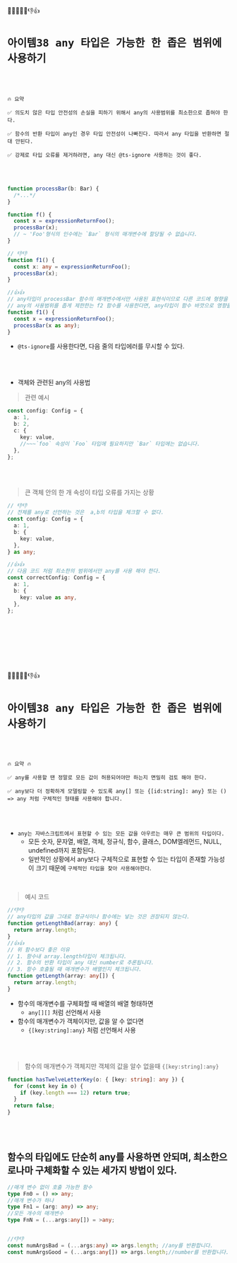 🎯💡🔥📌✅👎👍

# `아이템38 any 타입은 가능한 한 좁은 범위에 사용하기`

<br />
<br />

```
🔥 요약

✅ 의도치 않은 타입 안전성의 손실을 피하기 위해서 any의 사용범위를 최소한으로 좁혀야 한다.

✅ 함수의 반환 타입이 any인 경우 타입 안전성이 나빠진다. 따라서 any 타입을 반환하면 절대 안된다.

✅ 강제로 타입 오류를 제거하려면, any 대신 @ts-ignore 사용하는 것이 좋다.
```

<br />
<br />

```ts
function processBar(b: Bar) {
  /*...*/
}

function f() {
  const x = expressionReturnFoo();
  processBar(x);
  // ~ 'Foo'형식의 인수에는 `Bar` 형식의 매개변수에 할당될 수 없습니다.
}

// 👎👎
function f1() {
  const x: any = expressionReturnFoo();
  processBar(x);
}

//👍👍
// any타입이 processBar 함수의 매개변수에서만 사용된 표현식이므로 다른 코드에 형향을 미치지 않기 때문이다.
// any의 사용범위를 좁게 제한한는 f2 함수를 사용한다면, any타입이 함수 바깟으로 영향을 미치지 않는다.
function f1() {
  const x = expressionReturnFoo();
  processBar(x as any);
}
```

- `@ts-ignore`를 사용한다면, 다음 줄의 타입에러를 무시할 수 있다.

<br />
<br />

- 객체와 관련된 any의 사용법

> 관련 예시

```ts
const config: Config = {
  a: 1,
  b: 2,
  c: {
    key: value,
    //~~~`foo` 속성이 `Foo` 타입에 필요하지만 `Bar` 타입에는 없습니다.
  },
};
```

<br />
<br />

> 큰 객체 안의 한 개 속성이 타입 오류를 가지는 상황

```ts
// 👎👎
// 전체를 any로 선언하는 것은  a,b의 타입을 체크할 수 없다.
const config: Config = {
  a: 1,
  b: {
    key: value,
  },
} as any;

//👍👍
// 다음 코드 처럼 최소한의 범위에서만 any를 사용 해야 한다.
const correctConfig: Config = {
  a: 1,
  b: {
    key: value as any,
  },
};
```

<br />
<br />
<br />
<br />
<br />
<br />

🎯💡🔥📌✅👎👍

# `아이템38 any 타입은 가능한 한 좁은 범위에 사용하기`

<br />
<br />

```
🔥 요약 🔥

✅ any를 사용할 땐 정말로 모든 값이 허용되어야만 하는지 면밀히 검토 해야 한다.

✅ any보다 더 정확하게 모델링할 수 있도록 any[] 또는 {[id:string]: any} 또는 () => any 처럼 구체적인 형태를 사용해야 합니다.
```

<br />
<br />

- `any는 자바스크립트에서 표현할 수 있는 모든 값을 아우르는 매우 큰 범위의 타입이다.`
  - 모든 숫자, 문자열, 배열, 객체, 정규식, 함수, 클래스, DOM엘레먼드, NULL, undefined까지 포함된다.
  - 일반적인 상황에서 any보다 구체적으로 표현할 수 있는 타입이 존재할 가능성이 크기 때문에 `구체적인 타입을 찾아 사용해야한다`.

<br />

> 예시 코드

```ts
//👎👎
// any타입의 값을 그대로 정규식이나 함수에는 넣는 것은 권장되지 않는다.
function getLengthBad(array: any) {
  return array.length;
}
//👍👍
// 위 함수보다 좋은 이유
// 1. 함수내 array.length타입이 체크됩니다.
// 2. 함수의 반환 타입이 any 대신 number로 추론됩니다.
// 3. 함수 호출될 때 매개변수가 배열인지 체크됩니다.
function getLength(array: any[]) {
  return array.length;
}
```

- 함수의 매개변수를 구체화할 때 배열의 배열 형태하면
  - `any[][]` 처럼 선언해서 사용
- 함수의 매개변수가 객체이지만, 값을 알 수 없다면
  - `{[key:string]:any}` 처럼 선언해서 사용

<br />
<br />

> 함수의 매개변수가 객체지만 객체의 값을 알수 없을때 `{[key:string]:any}`

```ts
function hasTwelveLetterKey(o: { [key: string]: any }) {
  for (const key in o) {
    if (key.length === 12) return true;
  }
  return false;
}
```

<br />
<br />

## 함수의 타입에도 단순히 any를 사용하면 안되며, 최소한으로나마 구체화할 수 있는 세가지 방법이 있다.

```ts
//매개 변수 없이 호출 가능한 함수
type Fn0 = () => any;
//매개 변수가 하나
type Fn1 = (arg: any) => any;
//모든 개수의 매개변수
type FnN = (...args:any[]) = >any;


//👎👎
const numArgsBad = (...args:any) => args.length; //any를 반환합니다.
const numArgsGood = (...args:any[]) => args.length;//number를 반환합니다.
```
